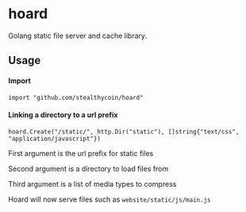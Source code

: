 # hoard
Golang static file server and cache library.


## Usage
#### Import
```
import "github.com/stealthycoin/hoard"
```

#### Linking a directory to a url prefix
```
hoard.Create("/static/", http.Dir("static"), []string{"text/css", "application/javascript"})
```
First argument is the url prefix for static files

Second argument is a directory to load files from

Third argument is a list of media types to compress


Hoard will now serve files such as ```website/static/js/main.js```